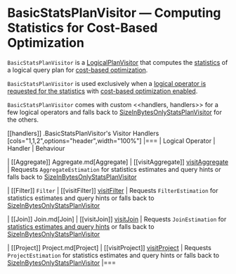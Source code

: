 # BasicStatsPlanVisitor &mdash; Computing Statistics for Cost-Based Optimization

`BasicStatsPlanVisitor` is a [LogicalPlanVisitor](LogicalPlanVisitor.md) that computes the [statistics](Statistics.md) of a logical query plan for [cost-based optimization](../cost-based-optimization.md).

`BasicStatsPlanVisitor` is used exclusively when a [logical operator is requested for the statistics](LogicalPlanStats.md#stats) with [cost-based optimization enabled](LogicalPlanStats.md#stats-cbo-enabled).

`BasicStatsPlanVisitor` comes with custom <<handlers, handlers>> for a few logical operators and falls back to [SizeInBytesOnlyStatsPlanVisitor](SizeInBytesOnlyStatsPlanVisitor.md) for the others.

[[handlers]]
.BasicStatsPlanVisitor's Visitor Handlers
[cols="1,1,2",options="header",width="100%"]
|===
| Logical Operator
| Handler
| Behaviour

| [[Aggregate]] Aggregate.md[Aggregate]
| [[visitAggregate]] [visitAggregate](LogicalPlanVisitor.md#visitAggregate)
| Requests `AggregateEstimation` for statistics estimates and query hints or falls back to [SizeInBytesOnlyStatsPlanVisitor](SizeInBytesOnlyStatsPlanVisitor.md)

| [[Filter]] `Filter`
| [[visitFilter]] [visitFilter](LogicalPlanVisitor.md#visitFilter)
| Requests `FilterEstimation` for statistics estimates and query hints or falls back to [SizeInBytesOnlyStatsPlanVisitor](SizeInBytesOnlyStatsPlanVisitor.md)

| [[Join]] Join.md[Join]
| [[visitJoin]] [visitJoin](LogicalPlanVisitor.md#visitJoin)
| Requests `JoinEstimation` for [statistics estimates and query hints](JoinEstimation.md#estimate) or falls back to [SizeInBytesOnlyStatsPlanVisitor](SizeInBytesOnlyStatsPlanVisitor.md)

| [[Project]] Project.md[Project]
| [[visitProject]] [visitProject](LogicalPlanVisitor.md#visitProject)
| Requests `ProjectEstimation` for statistics estimates and query hints or falls back to [SizeInBytesOnlyStatsPlanVisitor](SizeInBytesOnlyStatsPlanVisitor.md)
|===
